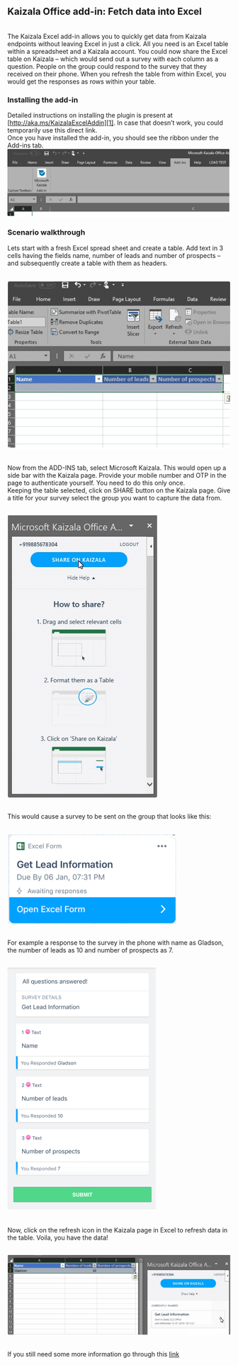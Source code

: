 ## Kaizala Office add-in: Fetch data into Excel
<br>The Kaizala Excel add-in allows you to quickly get data from Kaizala endpoints without leaving Excel in just a click. All you need is an Excel table within a spreadsheet and a Kaizala account. You could now share the Excel table on Kaizala – which would send out a survey with each column as a question. People on the group could respond to the survey that they received on their phone. When you refresh the table from within Excel, you would get the responses as rows within your table.
### Installing the add-in
[1]:https://store.office.com/addinstemplateinstallpage.aspx?rs=en-IN&assetid=WA104381121
Detailed instructions on installing the plugin is present at [http://aka.ms/KaizalaExcelAddin][1]. In case that doesn’t work, you could temporarily use this direct link.
<br>Once you have installed the add-in, you should see the ribbon under the Add-ins tab.
<br>![](Images/Excel%20Add-in1.PNG)
### Scenario walkthrough
Lets start with a fresh Excel spread sheet and create a table. Add text in 3 cells having the fields name, number of leads and number of prospects – and subsequently create a table with them as headers.

<br>![](Images/Scenario%20walkthrough.PNG)

<br>Now from the ADD-INS tab, select Microsoft Kaizala. This would open up a side bar with the Kaizala page. Provide your mobile number and OTP in the page to authenticate yourself. You need to do this only once.
<br> Keeping the table selected, click on SHARE button on the Kaizala page. Give a title for your survey select the group you want to capture the data from. 

<br>![](Images/Share_ExcelAdd-in.PNG)

<br> This would cause a survey to be sent on the group that looks like this:

<br>![](Images/Excel%20Add-in2.PNG)

<br>For example a response to the survey in the phone with name as Gladson, the number of leads as 10 and number of prospects as 7.

<br>![](Images/Excel%20Add-in3.PNG)

<br>Now, click on the refresh icon in the Kaizala page in Excel to refresh data in the table. Voila, you have the data!

<br>![](Images/Refresh_ExcelAdd-in.PNG)

<br>If you still need some more information go through this [link](https://www.youtube.com/watch?v=cyvfEw5zGv8&t=0s&index=6&list=PLJquJ26ry3X6wZ5FCXOjMD-uhUGxB_tMd )
